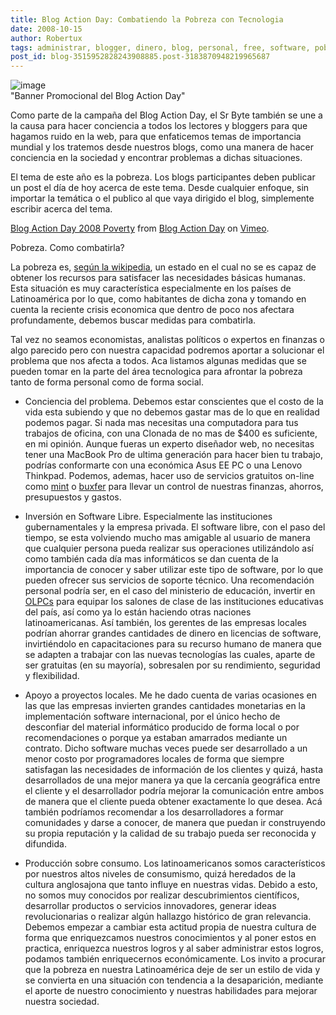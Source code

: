 ```yaml
---
title: Blog Action Day: Combatiendo la Pobreza con Tecnologia
date: 2008-10-15
author: Robertux
tags: administrar, blogger, dinero, blog, personal, free, software, pobreza, programacion, day, opinion, economia, computadoras, mac, energia
post_id: blog-3515952828243908885.post-3183870948219965687
---
```


![image](https://blogactionday.s3.amazonaws.com/banners/Badge_300x160.jpg)    
"Banner
Promocional del Blog Action Day"

Como parte de la campa﻿ña del Blog Action Day, el Sr Byte también se une a la causa para hacer conciencia a todos los lectores y bloggers para que hagamos ruido en la web, para que enfaticemos temas de importancia mundial y los tratemos desde nuestros blogs, como una manera de hacer conciencia en la sociedad y encontrar problemas a dichas situaciones.

El tema de este a﻿ño es la pobreza. Los blogs participantes deben publicar un post el día de hoy acerca de este tema. Desde cualquier enfoque, sin importar la temática o el publico al que vaya dirigido el blog, simplemente escribir acerca del tema.

[Blog Action Day 2008 Poverty](https://vimeo.com/1529825?pg=embed&sec=1529825) from [Blog Action Day](https://vimeo.com/blogactionday?pg=embed&sec=1529825) on [Vimeo](https://vimeo.com/?pg=embed&sec=1529825).

Pobreza. Como combatirla?

La pobreza es, [según la wikipedia](https://es.wikipedia.org/wiki/Pobreza), un estado en el cual no se es capaz de obtener los recursos para satisfacer las necesidades básicas humanas. Esta situación es muy característica especialmente en los países de Latinoamérica por lo que, como habitantes de dicha zona y tomando en cuenta la reciente crisis economica que dentro de poco nos afectara profundamente, debemos buscar medidas para combatirla.

Tal vez no seamos economistas, analistas políticos o expertos en finanzas o algo parecido pero con nuestra capacidad podremos aportar a solucionar el problema que nos afecta a todos. Aca listamos algunas medidas que se pueden tomar en la parte del área tecnologica para afrontar la pobreza tanto de forma personal como de forma social.

- Conciencia del problema. Debemos estar conscientes que el costo de la vida esta subiendo y que no debemos gastar mas de lo que en realidad podemos pagar. Si nada mas necesitas una computadora para tus trabajos de oficina, con una Clonada de no mas de $400 es suficiente, en mi opinión. Aunque fueras un experto diseñador web, no necesitas tener una MacBook Pro de ultima generación para hacer bien tu trabajo, podrías conformarte con una económica Asus EE PC o una Lenovo Thinkpad.
Podemos, ademas, hacer uso de servicios gratuitos on-line como [mint](https://www.mint.com/) o [buxfer](https://www.buxfer.com/) para llevar un control de nuestras finanzas, ahorros, presupuestos y gastos.

- Inversión en Software Libre. Especialmente las instituciones gubernamentales y la empresa privada. El software libre, con el paso del tiempo, se esta volviendo mucho mas amigable al usuario de manera que cualquier persona pueda realizar sus operaciones utilizándolo así como también cada día mas informáticos se dan cuenta de la importancia de conocer y saber utilizar este tipo de software, por lo que pueden ofrecer sus servicios de soporte técnico.
Una recomendación personal podría ser, en el caso del ministerio de educación, invertir en [OLPCs](https://laptop.org/) para equipar los salones de clase de las instituciones educativas del país, así como ya lo están haciendo otras naciones latinoamericanas. Así también, los gerentes de las empresas locales podrían ahorrar grandes cantidades de dinero en licencias de software, invirtiéndolo en capacitaciones para su recurso humano de manera que se adapten a trabajar con las nuevas tecnologías las cuales, aparte de ser gratuitas (en su mayoría), sobresalen por su rendimiento, seguridad y flexibilidad.

- Apoyo a proyectos locales. Me he dado cuenta de varias ocasiones en las que las empresas invierten grandes cantidades monetarias en la implementación software internacional, por el único hecho de desconfiar del material informático producido de forma local o por recomendaciones o porque ya estaban amarrados mediante un contrato. Dicho software muchas veces puede ser desarrollado a un menor costo por programadores locales de forma que siempre satisfagan las necesidades de información de los clientes y quizá, hasta desarrollados de una mejor manera ya que la cercanía geográfica entre el cliente y el desarrollador podría mejorar la comunicación entre ambos de manera que el cliente pueda obtener exactamente lo que desea.
Acá también podríamos recomendar a los desarrolladores a formar comunidades y darse a conocer, de manera que puedan ir construyendo su propia reputación y la calidad de su trabajo pueda ser reconocida y difundida.

- Producción sobre consumo. Los latinoamericanos somos característicos por nuestros altos niveles de consumismo, quizá heredados de la cultura anglosajona que tanto influye en nuestras vidas. Debido a esto, no somos muy conocidos por realizar descubrimientos científicos, desarrollar productos o servicios innovadores, generar ideas revolucionarias o realizar algún hallazgo histórico de gran relevancia. Debemos empezar a cambiar esta actitud propia de nuestra cultura de forma que enriquezcamos nuestros conocimientos y al poner estos en practica, enriquezca nuestros logros y al saber administrar estos logros, podamos también enriquecernos económicamente.
Los invito a procurar que la pobreza en nuestra Latinoamérica deje de ser un estilo de vida y se convierta en una situación con tendencia a la desaparición, mediante el aporte de nuestro conocimiento y nuestras habilidades para mejorar nuestra sociedad.